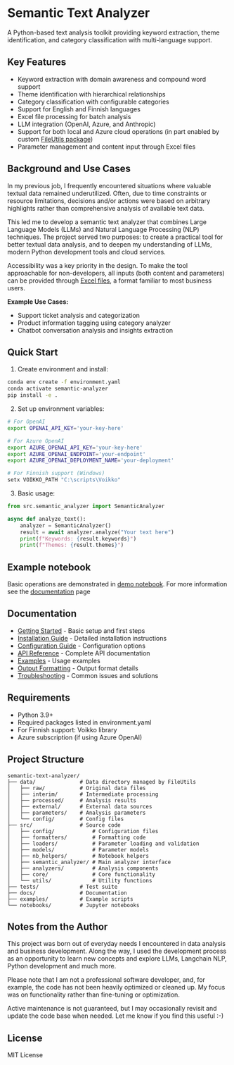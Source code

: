 # Semantic Text Analyzer

A Python-based text analysis toolkit providing keyword extraction, theme identification, and category classification with multi-language support.

## Key Features

- Keyword extraction with domain awareness and compound word support
- Theme identification with hierarchical relationships
- Category classification with configurable categories
- Support for English and Finnish languages
- Excel file processing for batch analysis
- LLM integration (OpenAI, Azure, and Anthropic)
- Support for both local and Azure cloud operations (in part enabled by custom [FileUtils package](https://github.com/topij/FileUtils))
- Parameter management and content input through Excel files

## Background and Use Cases

In my previous job, I frequently encountered situations where valuable textual data remained underutilized. Often, due to time constraints or resource limitations, decisions and/or actions were based on arbitrary highlights rather than comprehensive analysis of available text data.

This led me to develop a semantic text analyzer that combines Large Language Models (LLMs) and Natural Language Processing (NLP) techniques. The project served two purposes: to create a practical tool for better textual data analysis, and to deepen my understanding of LLMs, modern Python development tools and cloud services. 

Accessibility was a key priority in the design. To make the tool approachable for non-developers, all inputs (both content and parameters) can be provided through [Excel files](docs/INPUT_FILES.md), a format familiar to most business users.

**Example Use Cases:**
- Support ticket analysis and categorization
- Product information tagging using category analyzer
- Chatbot conversation analysis and insights extraction


## Quick Start

1. Create environment and install:
```bash
conda env create -f environment.yaml
conda activate semantic-analyzer
pip install -e .
```

2. Set up environment variables:
```bash
# For OpenAI
export OPENAI_API_KEY='your-key-here'

# For Azure OpenAI
export AZURE_OPENAI_API_KEY='your-key-here'
export AZURE_OPENAI_ENDPOINT='your-endpoint'
export AZURE_OPENAI_DEPLOYMENT_NAME='your-deployment'

# For Finnish support (Windows)
setx VOIKKO_PATH "C:\scripts\Voikko"
```

3. Basic usage:
```python
from src.semantic_analyzer import SemanticAnalyzer

async def analyze_text():
    analyzer = SemanticAnalyzer()
    result = await analyzer.analyze("Your text here")
    print(f"Keywords: {result.keywords}")
    print(f"Themes: {result.themes}")
```

## Example notebook
Basic operations are demonstrated in [demo notebook](notebooks/cross_env_analyzer_demo_nb.ipynb). For more information see the [documentation](docs/ANALYSIS_DEMO_DOC.md) page

## Documentation

- [Getting Started](docs/GETTING_STARTED.md) - Basic setup and first steps
- [Installation Guide](docs/INSTALLATION_GUIDE.md) - Detailed installation instructions
- [Configuration Guide](docs/CONFIGURATION_GUIDE.md) - Configuration options
- [API Reference](docs/API_REFERENCE.md) - Complete API documentation
- [Examples](docs/EXAMPLES.md) - Usage examples
- [Output Formatting](docs/OUTPUT_FORMATTING.md) - Output format details
- [Troubleshooting](docs/TROUBLESHOOTING.md) - Common issues and solutions

## Requirements

- Python 3.9+
- Required packages listed in environment.yaml
- For Finnish support: Voikko library
- Azure subscription (if using Azure OpenAI)

## Project Structure

```
semantic-text-analyzer/
├── data/              # Data directory managed by FileUtils
│   ├── raw/           # Original data files
│   ├── interim/       # Intermediate processing
│   ├── processed/     # Analysis results
│   ├── external/      # External data sources
│   ├── parameters/    # Analysis parameters
│   └── config/        # Config files
├── src/               # Source code
│   ├── config/            # Configuration files
│   ├── formatters/        # Formatting code
│   ├── loaders/           # Parameter loading and validation
│   ├── models/            # Parameter models
│   ├── nb_helpers/        # Notebook helpers
│   ├── semantic_analyzer/ # Main analyzer interface
│   ├── analyzers/         # Analysis components
│   ├── core/              # Core functionality
│   └── utils/             # Utility functions
├── tests/             # Test suite
├── docs/              # Documentation
├── examples/          # Example scripts
└── notebooks/         # Jupyter notebooks
```

## Notes from the Author
This project was born out of everyday needs I encountered in data analysis and business development. Along the way, I used the development process as an opportunity to learn new concepts and explore LLMs, Langchain NLP, Python development and much more.

Please note that I am not a professional software developer, and, for example, the code has not been heavily optimized or cleaned up. My focus was on functionality rather than fine-tuning or optimization.

Active maintenance is not guaranteed, but I may occasionally revisit and update the code base when needed.
Let me know if you find this useful :-)


## License

MIT License